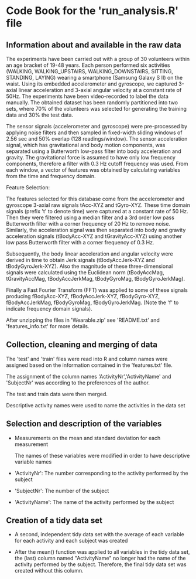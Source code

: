 # Code Book for the 'run_analysis.R' file

## Information about and available in the raw data

The experiments have been carried out with a group of 30 volunteers within an age bracket of 19-48 years. Each person performed six activities (WALKING, WALKING_UPSTAIRS, WALKING_DOWNSTAIRS, SITTING, STANDING, LAYING) wearing a smartphone (Samsung Galaxy S II) on the waist. Using its embedded accelerometer and gyroscope, we captured 3-axial linear acceleration and 3-axial angular velocity at a constant rate of 50Hz. The experiments have been video-recorded to label the data manually. The obtained dataset has been randomly partitioned into two sets, where 70% of the volunteers was selected for generating the training data and 30% the test data. 

The sensor signals (accelerometer and gyroscope) were pre-processed by applying noise filters and then sampled in fixed-width sliding windows of 2.56 sec and 50% overlap (128 readings/window). The sensor acceleration signal, which has gravitational and body motion components, was separated using a Butterworth low-pass filter into body acceleration and gravity. The gravitational force is assumed to have only low frequency components, therefore a filter with 0.3 Hz cutoff frequency was used. From each window, a vector of features was obtained by calculating variables from the time and frequency domain.

Feature Selection:

The features selected for this database come from the accelerometer and gyroscope 3-axial raw signals tAcc-XYZ and tGyro-XYZ. These time domain signals (prefix 't' to denote time) were captured at a constant rate of 50 Hz. Then they were filtered using a median filter and a 3rd order low pass Butterworth filter with a corner frequency of 20 Hz to remove noise. Similarly, the acceleration signal was then separated into body and gravity acceleration signals (tBodyAcc-XYZ and tGravityAcc-XYZ) using another low pass Butterworth filter with a corner frequency of 0.3 Hz. 

Subsequently, the body linear acceleration and angular velocity were derived in time to obtain Jerk signals (tBodyAccJerk-XYZ and tBodyGyroJerk-XYZ). Also the magnitude of these three-dimensional signals were calculated using the Euclidean norm (tBodyAccMag, tGravityAccMag, tBodyAccJerkMag, tBodyGyroMag, tBodyGyroJerkMag). 

Finally a Fast Fourier Transform (FFT) was applied to some of these signals producing fBodyAcc-XYZ, fBodyAccJerk-XYZ, fBodyGyro-XYZ, fBodyAccJerkMag, fBodyGyroMag, fBodyGyroJerkMag. (Note the 'f' to indicate frequency domain signals). 

After unzipping the files in 'Wearable.zip' see 'README.txt' and 'features_info.txt' for more details.

## Collection, cleaning and merging of data

The 'test' and 'train' files were read into R and column names were assigned based on the information contained in the 'features.txt' file.

The assignment of the column names 'ActivityNr','ActivityName' and 'SubjectNr' was according to the preferences of the author.

The test and train data were then merged.

Descriptive activity names were used to name the activities in the data set

## Selection and description of the variables

* Measurements on the mean and standard deviation for each measurement

	The names of these variables were modified in order to have descriptive variable names

* 'ActivityNr': The number corresponding to the activity performed by the subject

* 'SubjectNr': The number of the subject

* 'ActivityName': The name of the activity performed by the subject

## Creation of a tidy data set

* A second, independent tidy data set with the average of each variable for each activity and each subject was created

* After the mean() function was applied to all variables in the tidy data set, the (last) column named "ActivityName" no longer had the name of the activity performed by the subject. Therefore, the final tidy data set was created without this column.
